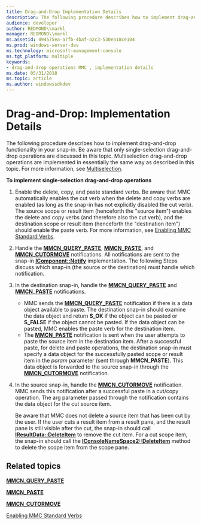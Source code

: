 ```yaml
---
title: Drag-and-Drop Implementation Details
description: The following procedure describes how to implement drag-and-drop functionality in your snap-in.
audience: developer
author: REDMOND\\markl
manager: REDMOND\\markl
ms.assetid: 494575ea-a7fb-4baf-a2c3-530ea18ce104
ms.prod: windows-server-dev
ms.technology: microsoft-management-console
ms.tgt_platform: multiple
keywords:
- drag-and-drop operations MMC , implementation details
ms.date: 05/31/2018
ms.topic: article
ms.author: windowssdkdev
---
```


# Drag-and-Drop: Implementation Details

The following procedure describes how to implement drag-and-drop functionality in your snap-in. Be aware that only single-selection drag-and-drop operations are discussed in this topic. Multiselection drag-and-drop operations are implemented in essentially the same way as described in this topic. For more information, see [Multiselection](multiselection.md).

**To implement single-selection drag-and-drop operations**

1.  Enable the delete, copy, and paste standard verbs. Be aware that MMC automatically enables the cut verb when the delete and copy verbs are enabled (as long as the snap-in has not explicitly disabled the cut verb). The source scope or result item (henceforth the "source item") enables the delete and copy verbs (and therefore also the cut verb), and the destination scope or result item (henceforth the "destination item") should enable the paste verb. For more information, see [Enabling MMC Standard Verbs](enabling-mmc-standard-verbs.md).
2.  Handle the [**MMCN\_QUERY\_PASTE**](mmcn-query-paste.md), [**MMCN\_PASTE**](mmcn-paste.md), and [**MMCN\_CUTORMOVE**](mmcn-cutormove.md) notifications. All notifications are sent to the snap-in [**IComponent::Notify**](icomponent-notify.md) implementation. The following Steps discuss which snap-in (the source or the destination) must handle which notification.
3.  In the destination snap-in, handle the [**MMCN\_QUERY\_PASTE**](mmcn-query-paste.md) and [**MMCN\_PASTE**](mmcn-paste.md) notifications.

    -   MMC sends the [**MMCN\_QUERY\_PASTE**](mmcn-query-paste.md) notification if there is a data object available to paste. The destination snap-in should examine the data object and return **S\_OK** if the object can be pasted or **S\_FALSE** if the object cannot be pasted. If the data object can be pasted, MMC enables the paste verb for the destination item.
    -   The [**MMCN\_PASTE**](mmcn-paste.md) notification is sent when the user attempts to paste the source item in the destination item. After a successful paste, for delete and paste operations, the destination snap-in must specify a data object for the successfully pasted scope or result item in the *param* parameter (sent through **MMCN\_PASTE**). This data object is forwarded to the source snap-in through the [**MMCN\_CUTORMOVE**](mmcn-cutormove.md) notification.

4.  In the source snap-in, handle the [**MMCN\_CUTORMOVE**](mmcn-cutormove.md) notification. MMC sends this notification after a successful paste in a cut/copy operation. The arg parameter passed through the notification contains the data object for the cut source item.

    Be aware that MMC does not delete a source item that has been cut by the user. If the user cuts a result item from a result pane, and the result pane is still visible after the cut, the snap-in should call [**IResultData::DeleteItem**](iresultdata-deleteitem.md) to remove the cut item. For a cut scope item, the snap-in should call the [**IConsoleNameSpace2::DeleteItem**](iconsolenamespace2-deleteitem.md) method to delete the scope item from the scope pane.

## Related topics

<dl> <dt>

[**MMCN\_QUERY\_PASTE**](mmcn-query-paste.md)
</dt> <dt>

[**MMCN\_PASTE**](mmcn-paste.md)
</dt> <dt>

[**MMCN\_CUTORMOVE**](mmcn-cutormove.md)
</dt> <dt>

[Enabling MMC Standard Verbs](enabling-mmc-standard-verbs.md)
</dt> </dl>

 

 




